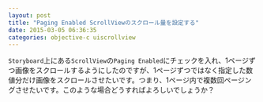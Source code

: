 ```yaml
---
layout: post
title: "Paging Enabled ScrollViewのスクロール量を設定する"
date: 2015-03-05 06:36:35
categories: objective-c uiscrollview
---
```

<p><code>Storyboard</code>上にある<code>ScrollView</code>の<code>Paging Enabled</code>にチェックを入れ、1ページずつ画像をスクロールするようにしたのですが、1ページずつではなく指定した数値分だけ画像をスクロールさせたいです。つまり、1ページ内で複数回ページングさせたいです。このような場合どうすればよろしいでしょうか？</p>
